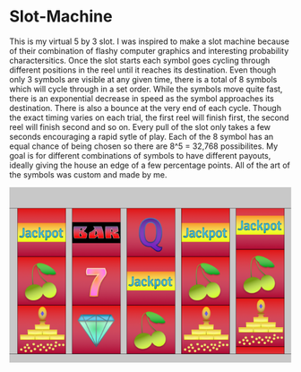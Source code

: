 # Slot-Machine
This is my virtual 5 by 3 slot. I was inspired to make a slot machine because of their combination of flashy computer graphics and interesting probability charactersitics. Once the slot starts each symbol goes cycling through different positions in the reel until it reaches its destination. Even though only 3 symbols are visible at any given time, there is a total of 8 symbols which will cycle through in a set order.  While the symbols move quite fast, there is an exponential decrease in speed as the symbol approaches its destination. There is also a bounce at the very end of each cycle. Though the exact timing varies on each trial, the first reel will finish first, the second reel will finish second and so on. Every pull of the slot only takes a few seconds encouraging a rapid sytle of play.  Each of the 8 symbol has an equal chance of being chosen so there are 8^5 = 32,768 possibilites. My goal is for different combinations of symbols to have different payouts, ideally giving the house an edge of a few percentage points. All of the art of the symbols was custom and made by me. 

![slot machine image](./slotImages/slotMachineImage.png)
